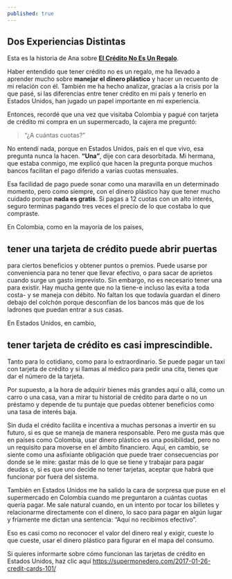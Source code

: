 ```yaml
---
published: true
---
```

## Dos Experiencias Distintas

Esta es la historia de Ana sobre [**El Crédito No Es Un Regalo**](https://supermonedero.com/2018-02-20-El-cr%C3%A9dito-no-es-un-regalo/).

Haber entendido que tener crédito no es un regalo, me ha llevado a aprender mucho sobre **manejar el dinero plástico** y hacer un recuento de mi relación con él. También me ha hecho analizar, gracias a la crisis por la que pasé, si las diferencias entre tener crédito en mi país y tenerlo en Estados Unidos, han jugado un papel importante en mi experiencia. 

Entonces, recordé que una vez que visitaba Colombia y pagué con tarjeta de crédito mi compra en un supermercado, la cajera me preguntó: 

> “¿A cuántas cuotas?”

No entendí nada, porque en Estados Unidos, país en el que vivo, esa pregunta nunca la hacen. **“Una”**, dije con cara desorbitada. Mi hermana, que estaba conmigo, me explicó que hacen la pregunta porque muchos bancos facilitan el pago diferido a varias cuotas mensuales.

Esa facilidad de pago puede sonar como una maravilla en un determinado momento, pero como siempre, con el dinero plástico hay que tener mucho cuidado porque **nada es gratis**. Si pagas a 12 cuotas con un alto interés, seguro terminas pagando tres veces el precio de lo que costaba lo que compraste. 

En Colombia, como en la mayoría de los países, 
## tener una tarjeta de crédito puede abrir puertas
para ciertos beneficios y obtener puntos o premios. Puede usarse por conveniencia para no tener que llevar efectivo, o para sacar de aprietos cuando surge un gasto imprevisto. Sin embargo, no es necesario tener una para existir. Hay mucha gente que no la tiene-e incluso las evita a toda costa- y se maneja con débito. No faltan los que todavía guardan el dinero debajo del colchón porque desconfían de los bancos más que de los ladrones que puedan entrar a sus casas.

En Estados Unidos, en cambio, 
## tener tarjeta de crédito es casi imprescindible. 
Tanto para lo cotidiano, como para lo extraordinario. Se puede pagar un taxi con tarjeta de crédito y si llamas al médico para pedir una cita, tienes que dar el número de la tarjeta. 

Por supuesto, a la hora de adquirir bienes más grandes aquí o allá, como un carro o una casa, van a mirar tu historial de crédito para darte o no un préstamo y depende de tu puntaje que puedas obtener beneficios como una tasa de interés baja. 

Sin duda el crédito facilita e incentiva a muchas personas a invertir en su futuro, si es que se maneja de manera responsable. Pero me gusta más que en países como Colombia, usar dinero plástico es una posibilidad, pero no un requisito para moverse en el ámbito financiero. Aquí, en cambio, se siente como una asfixiante obligación que puede traer consecuencias por donde se le mire: gastar más de lo que se tiene y trabajar para pagar deudas o, si es que uno decide no tener tarjetas, aceptar que habrá que funcionar por fuera del sistema. 

También en Estados Unidos me ha salido la cara de sorpresa que puse en el supermercado en Colombia cuando me preguntaron a cuántas cuotas quería pagar. Me sale natural cuando, en un intento por tocar los billetes y relacionarme directamente con el dinero, lo saco para pagar en algún lugar y fríamente me dictan una sentencia: “Aquí no recibimos efectivo”. 

Eso es casi como no reconocer el valor del dinero real y exigir, cueste lo que cueste, usar el dinero plástico para figurar en el mapa del consumo. 

Si quieres informarte sobre cómo funcionan las tarjetas de crédito en Estados Unidos, haz clic aquí https://supermonedero.com/2017-01-26-credit-cards-101/
